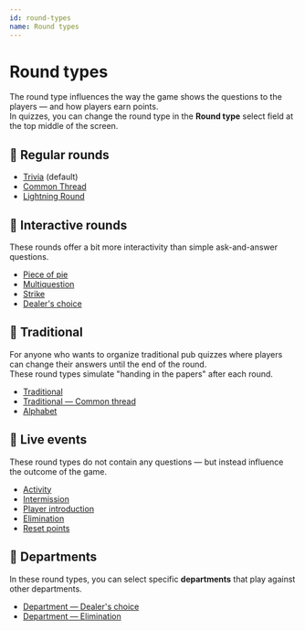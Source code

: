 ```yaml
---
id: round-types
name: Round types
---
```


# Round types

The round type influences the way the game shows the questions to the players — and how players earn points.  
In quizzes, you can change the round type in the **Round type** select field at the top middle of the screen.

## 🧠 Regular rounds

- [Trivia](011-trivia.md) (default)
- [Common Thread](012-common-thread.md)
- [Lightning Round](013-lightning-round.md)

## 🤹 Interactive rounds

These rounds offer a bit more interactivity than simple ask-and-answer questions.

- [Piece of pie](021-piece-of-pie.md)
- [Multiquestion](022-multiquestion.md)
- [Strike](023-strike.md)
- [Dealer's choice](024-dealers-choice.md)

## 🍺 Traditional

For anyone who wants to organize traditional pub quizzes where players can change their answers until the end of the round.  
These round types simulate "handing in the papers" after each round.

- [Traditional](030-traditional.md)
- [Traditional — Common thread](031-traditional-ct.md)
- [Alphabet](032-alphabet.md)

## 🎉 Live events

These round types do not contain any questions — but instead influence the outcome of the game.

- [Activity](040-activity.md)
- [Intermission](060-intermission.md)
- [Player introduction](061-player-introduction.md)
- [Elimination](050-elimination.md)
- [Reset points](051-reset-points.md)

## 🏢 Departments

In these round types, you can select specific **departments** that play against other departments.

- [Department — Dealer's choice](070-departments-dealers-choice.md)
- [Department — Elimination](071-departments-elimination.md)
